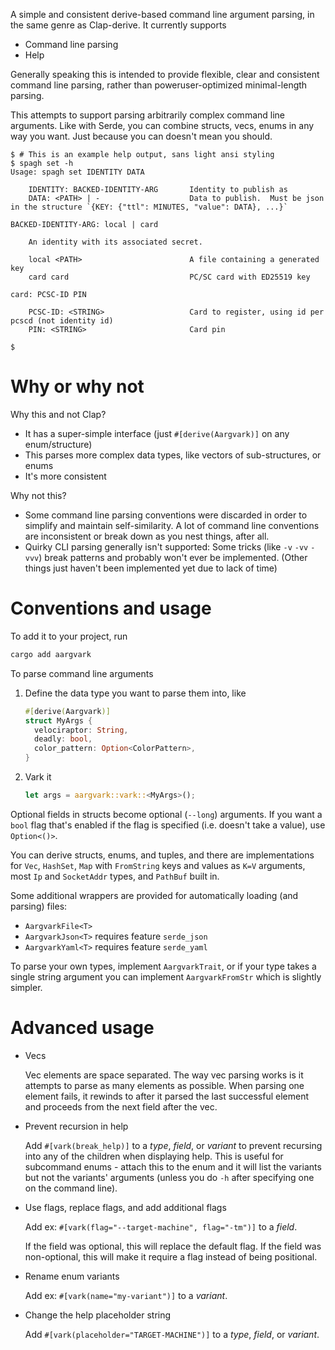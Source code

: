 A simple and consistent derive-based command line argument parsing, in the same genre as Clap-derive. It currently supports

- Command line parsing
- Help

Generally speaking this is intended to provide flexible, clear and consistent command line parsing, rather than poweruser-optimized minimal-length parsing.

This attempts to support parsing arbitrarily complex command line arguments. Like with Serde, you can combine structs, vecs, enums in any way you want. Just because you can doesn't mean you should.

```
$ # This is an example help output, sans light ansi styling
$ spagh set -h
Usage: spagh set IDENTITY DATA

    IDENTITY: BACKED-IDENTITY-ARG       Identity to publish as
    DATA: <PATH> | -                    Data to publish.  Must be json in the structure `{KEY: {"ttl": MINUTES, "value": DATA}, ...}`

BACKED-IDENTITY-ARG: local | card

    An identity with its associated secret.

    local <PATH>                        A file containing a generated key
    card card                           PC/SC card with ED25519 key

card: PCSC-ID PIN

    PCSC-ID: <STRING>                   Card to register, using id per pcscd (not identity id)
    PIN: <STRING>                       Card pin

$
```

# Why or why not

Why this and not Clap?

- It has a super-simple interface (just `#[derive(Aargvark)]` on any enum/structure)
- This parses more complex data types, like vectors of sub-structures, or enums
- It's more consistent

Why not this?

- Some command line parsing conventions were discarded in order to simplify and maintain self-similarity. A lot of command line conventions are inconsistent or break down as you nest things, after all.
- Quirky CLI parsing generally isn't supported: Some tricks (like `-v` `-vv` `-vvv`) break patterns and probably won't ever be implemented. (Other things just haven't been implemented yet due to lack of time)

# Conventions and usage

To add it to your project, run

```sh
cargo add aargvark
```

To parse command line arguments

1. Define the data type you want to parse them into, like

   ```rust
   #[derive(Aargvark)]
   struct MyArgs {
     velociraptor: String,
     deadly: bool,
     color_pattern: Option<ColorPattern>,
   }
   ```

2. Vark it
   ```rust
   let args = aargvark::vark::<MyArgs>();
   ```

Optional fields in structs become optional (`--long`) arguments. If you want a `bool` flag that's enabled if the flag is specified (i.e. doesn't take a value), use `Option<()>`.

You can derive structs, enums, and tuples, and there are implementations for `Vec`, `HashSet`, `Map` with `FromString` keys and values as `K=V` arguments, most `Ip` and `SocketAddr` types, and `PathBuf` built in.

Some additional wrappers are provided for automatically loading (and parsing) files:

- `AargvarkFile<T>`
- `AargvarkJson<T>` requires feature `serde_json`
- `AargvarkYaml<T>` requires feature `serde_yaml`

To parse your own types, implement `AargvarkTrait`, or if your type takes a single string argument you can implement `AargvarkFromStr` which is slightly simpler.

# Advanced usage

- Vecs

  Vec elements are space separated. The way vec parsing works is it attempts to parse as many elements as possible. When parsing one element fails, it rewinds to after it parsed the last successful element and proceeds from the next field after the vec.

- Prevent recursion in help

  Add `#[vark(break_help)]` to a _type_, _field_, or _variant_ to prevent recursing into any of the children when displaying help. This is useful for subcommand enums - attach this to the enum and it will list the variants but not the variants' arguments (unless you do `-h` after specifying one on the command line).

- Use flags, replace flags, and add additional flags

  Add ex: `#[vark(flag="--target-machine", flag="-tm")]` to a _field_.

  If the field was optional, this will replace the default flag. If the field was non-optional, this will make it require a flag instead of being positional.

- Rename enum variants

  Add ex: `#[vark(name="my-variant")]` to a _variant_.

- Change the help placeholder string

  Add `#[vark(placeholder="TARGET-MACHINE")]` to a _type_, _field_, or _variant_.
